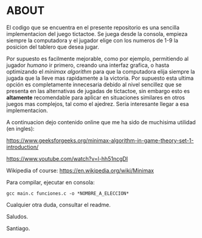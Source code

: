 # ABOUT

El codigo que se encuentra en el presente repositorio es una sencilla implementacion del juego tictactoe. Se juega desde la consola, empieza siempre la computadora y el
jugador elige con los numeros de 1-9 la posicion del tablero que desea jugar.

Por supuesto es facilmente mejorable, como por ejemplo, permitiendo al jugador *humano* ir primero, creando una interfaz grafica, o hasta optimizando el *minimax algorithm* para
que la computadora elija siempre la jugada que la lleve mas rapidamente a la victoria. Por supuesto esta ultima opción es completamente innecesaria debido al nivel sencillez que se presenta
en las alternativas de jugadas de tictactoe, sin embargo esto es **altamente** recomendable para aplicar en situaciones similares en otros juegos mas complejos, tal como el ajedrez. Seria
interesante llegar a esa implementacion.

A continuacion dejo contenido online que me ha sido de muchisima utilidad (en ingles):

https://www.geeksforgeeks.org/minimax-algorithm-in-game-theory-set-1-introduction/

https://www.youtube.com/watch?v=l-hh51ncgDI

Wikipedia of course: https://en.wikipedia.org/wiki/Minimax

Para compilar, ejecutar en consola:

```
gcc main.c funciones.c -o *NOMBRE_A_ELECCION*
```

Cualquier otra duda, consultar el readme.

Saludos.

Santiago.
